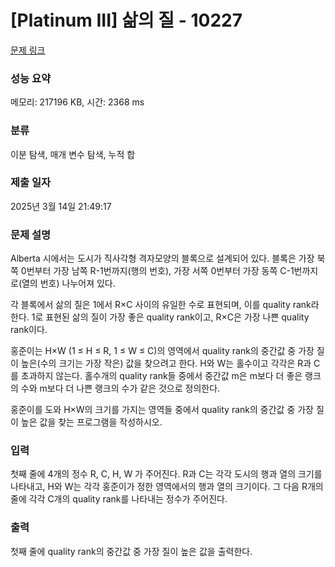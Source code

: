 # [Platinum III] 삶의 질 - 10227 

[문제 링크](https://www.acmicpc.net/problem/10227) 

### 성능 요약

메모리: 217196 KB, 시간: 2368 ms

### 분류

이분 탐색, 매개 변수 탐색, 누적 합

### 제출 일자

2025년 3월 14일 21:49:17

### 문제 설명

<p>Alberta 시에서는 도시가 직사각형 격자모양의 블록으로 설계되어 있다. 블록은 가장 북쪽 0번부터 가장 남쪽 R-1번까지(행의 번호), 가장 서쪽 0번부터 가장 동쪽 C-1번까지로(열의 번호) 나누어져 있다.</p>

<p>각 블록에서 삶의 질은 1에서 R×C 사이의 유일한 수로 표현되며, 이를 quality rank라 한다. 1로 표현된 삶의 질이 가장 좋은 quality rank이고, R×C은 가장 나쁜 quality rank이다.</p>

<p>홍준이는 H×W (1 ≤ H ≤ R, 1 ≤ W ≤ C)의 영역에서 quality rank의 중간값 중 가장 질이 높은(수의 크기는 가장 작은) 값을 찾으려고 한다. H와 W는 홀수이고 각각은 R과 C를 초과하지 않는다. 홀수개의 quality rank들 중에서 중간값 m은 m보다 더 좋은 랭크의 수와 m보다 더 나쁜 랭크의 수가 같은 것으로 정의한다.</p>

<p>홍준이를 도와 H×W의 크기를 가지는 영역들 중에서 quality rank의 중간값 중 가장 질이 높은 값을 찾는 프로그램을 작성하시오.</p>

### 입력 

 <p>첫째 줄에 4개의 정수 R, C, H, W 가 주어진다. R과 C는 각각 도시의 행과 열의 크기를 나타내고, H와 W는 각각 홍준이가 정한 영역에서의 행과 열의 크기이다. 그 다음 R개의 줄에 각각 C개의 quality rank를 나타내는 정수가 주어진다.</p>

### 출력 

 <p>첫째 줄에 quality rank의 중간값 중 가장 질이 높은 값을 출력한다.</p>


